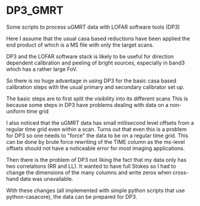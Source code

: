 # DP3_GMRT
Some scripts to process uGMRT data with LOFAR software tools (DP3)

Here I assume that the usual casa based reductions have been applied 
the end product of which is a MS file with only the target scans. 

DP3 and the LOFAR software stack is likely to be useful for direction dependent calibration
and peeling of bright sources, especially in band3 which has a rather large FoV.

So there is no huge advantage in using DP3 for the basic casa based calibration steps with the usual 
primary and secondary calibrator set up. 

The basic steps are to first split the visibility into its different scans
This is because some steps in DP3 have problems dealing with data on a non-uniform time grid

I also noticed that the uGMRT data has small millisecond level offsets from a regular time grid even within a scan.
Turns out that even this is a problem for DP3 so one needs to "force" the data to be on a regular time grid. 
This can be done by brute force rewriting of the TIME column as the ms-level offsets should not have a noticeable error for most imaging applications. 

Then there is the problem of DP3 not liking the fact that my data only has two correlations (RR and LL). It wanted to have full Stokes so I had to change the dimensions of the many columns and write zeros when cross-hand data was unavailable. 

With these changes (all implemented with simple python scripts that use python-casacore), the data can be prepared for DP3.


